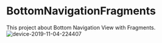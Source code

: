 # BottomNavigationFragments
This project about Bottom Navigation View with Fragments.
![device-2019-11-04-224407](https://user-images.githubusercontent.com/17438093/68152763-58e1b200-ff55-11e9-88a5-b37a09b89091.png)
